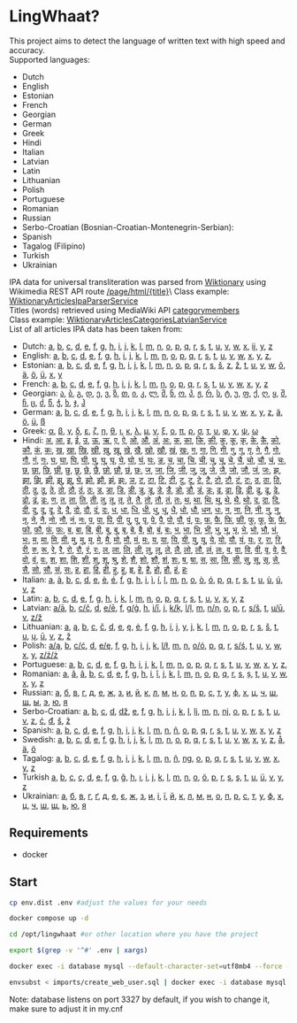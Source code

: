 # LingWhaat?

This project aims to detect the language of written text with high speed and accuracy.\
Supported languages:
* Dutch
* English
* Estonian
* French
* Georgian
* German
* Greek
* Hindi
* Italian
* Latvian
* Latin
* Lithuanian
* Polish
* Portuguese
* Romanian
* Russian
* Serbo-Croatian (Bosnian-Croatian-Montenegrin-Serbian):
* Spanish
* Tagalog (Filipino)
* Turkish
* Ukrainian

IPA data for universal transliteration was parsed from [Wiktionary](https://en.wiktionary.org/wiki/Wiktionary:Main_Page) using Wikimedia REST API route [/page/html/{title}](https://en.wiktionary.org/api/rest_v1/#/Page%20content/get_page_html__title_)\
Class example: [WiktionaryArticlesIpaParserService](src/Service/WiktionaryArticlesIpaParserService.php)\
Titles (words) retrieved using MediaWiki API [categorymembers](https://www.mediawiki.org/wiki/API:Categorymembers)\
Class example: [WiktionaryArticlesCategoriesLatvianService](src/Service/WiktionaryArticlesCategoriesLatvianService.php)\
List of all articles IPA data has been taken from:
* Dutch:
[a](docs/Dutch/en_wiktionary_dutch_a.md),
[b](docs/Dutch/en_wiktionary_dutch_b.md),
[c](docs/Dutch/en_wiktionary_dutch_c.md),
[d](docs/Dutch/en_wiktionary_dutch_d.md),
[e](docs/Dutch/en_wiktionary_dutch_e.md),
[f](docs/Dutch/en_wiktionary_dutch_f.md),
[g](docs/Dutch/en_wiktionary_dutch_g.md),
[h](docs/Dutch/en_wiktionary_dutch_h.md),
[i](docs/Dutch/en_wiktionary_dutch_i.md),
[j](docs/Dutch/en_wiktionary_dutch_j.md),
[k](docs/Dutch/en_wiktionary_dutch_k.md),
[l](docs/Dutch/en_wiktionary_dutch_l.md),
[m](docs/Dutch/en_wiktionary_dutch_m.md),
[n](docs/Dutch/en_wiktionary_dutch_n.md),
[o](docs/Dutch/en_wiktionary_dutch_o.md),
[p](docs/Dutch/en_wiktionary_dutch_p.md),
[q](docs/Dutch/en_wiktionary_dutch_q.md),
[r](docs/Dutch/en_wiktionary_dutch_r.md),
[s](docs/Dutch/en_wiktionary_dutch_s.md),
[t](docs/Dutch/en_wiktionary_dutch_t.md),
[u](docs/Dutch/en_wiktionary_dutch_u.md),
[v](docs/Dutch/en_wiktionary_dutch_v.md),
[w](docs/Dutch/en_wiktionary_dutch_w.md),
[x](docs/Dutch/en_wiktionary_dutch_x.md),
[ij](docs/Dutch/en_wiktionary_dutch_ij.md),
[y](docs/Dutch/en_wiktionary_dutch_y.md),
[z](docs/Dutch/en_wiktionary_dutch_z.md)
* English:
[a](docs/English/en_wiktionary_english_a.md),
[b](docs/English/en_wiktionary_english_b.md),
[c](docs/English/en_wiktionary_english_c.md),
[d](docs/English/en_wiktionary_english_d.md),
[e](docs/English/en_wiktionary_english_e.md),
[f](docs/English/en_wiktionary_english_f.md),
[g](docs/English/en_wiktionary_english_g.md),
[h](docs/English/en_wiktionary_english_h.md),
[i](docs/English/en_wiktionary_english_i.md),
[j](docs/English/en_wiktionary_english_j.md),
[k](docs/English/en_wiktionary_english_k.md),
[l](docs/English/en_wiktionary_english_l.md),
[m](docs/English/en_wiktionary_english_m.md),
[n](docs/English/en_wiktionary_english_n.md),
[o](docs/English/en_wiktionary_english_o.md),
[p](docs/English/en_wiktionary_english_p.md),
[q](docs/English/en_wiktionary_english_q.md),
[r](docs/English/en_wiktionary_english_r.md),
[s](docs/English/en_wiktionary_english_s.md),
[t](docs/English/en_wiktionary_english_t.md),
[u](docs/English/en_wiktionary_english_u.md),
[v](docs/English/en_wiktionary_english_v.md),
[w](docs/English/en_wiktionary_english_w.md),
[x](docs/English/en_wiktionary_english_x.md),
[y](docs/English/en_wiktionary_english_y.md),
[z](docs/English/en_wiktionary_english_z.md),
* Estonian:
[a](docs/Estonian/en_wiktionary_estonian_a.md),
[b](docs/Estonian/en_wiktionary_estonian_b.md),
[c](docs/Estonian/en_wiktionary_estonian_c.md),
[d](docs/Estonian/en_wiktionary_estonian_d.md),
[e](docs/Estonian/en_wiktionary_estonian_e.md),
[f](docs/Estonian/en_wiktionary_estonian_f.md),
[g](docs/Estonian/en_wiktionary_estonian_g.md),
[h](docs/Estonian/en_wiktionary_estonian_h.md),
[i](docs/Estonian/en_wiktionary_estonian_i.md),
[j](docs/Estonian/en_wiktionary_estonian_j.md),
[k](docs/Estonian/en_wiktionary_estonian_k.md),
[l](docs/Estonian/en_wiktionary_estonian_l.md),
[m](docs/Estonian/en_wiktionary_estonian_m.md),
[n](docs/Estonian/en_wiktionary_estonian_n.md),
[o](docs/Estonian/en_wiktionary_estonian_o.md),
[p](docs/Estonian/en_wiktionary_estonian_p.md),
[q](docs/Estonian/en_wiktionary_estonian_q.md),
[r](docs/Estonian/en_wiktionary_estonian_r.md),
[s](docs/Estonian/en_wiktionary_estonian_s.md),
[š](docs/Estonian/en_wiktionary_estonian_š.md),
[z](docs/Estonian/en_wiktionary_estonian_z.md),
[ž](docs/Estonian/en_wiktionary_estonian_ž.md),
[t](docs/Estonian/en_wiktionary_estonian_t.md),
[u](docs/Estonian/en_wiktionary_estonian_u.md),
[v](docs/Estonian/en_wiktionary_estonian_v.md),
[w](docs/Estonian/en_wiktionary_estonian_w.md),
[õ](docs/Estonian/en_wiktionary_estonian_õ.md),
[ä](docs/Estonian/en_wiktionary_estonian_ä.md),
[ö](docs/Estonian/en_wiktionary_estonian_ö.md),
[ü](docs/Estonian/en_wiktionary_estonian_ü.md),
[x](docs/Estonian/en_wiktionary_estonian_x.md),
[y](docs/Estonian/en_wiktionary_estonian_y.md)
* French:
[a](docs/French/en_wiktionary_french_a.md),
[b](docs/French/en_wiktionary_french_b.md),
[c](docs/French/en_wiktionary_french_c.md),
[d](docs/French/en_wiktionary_french_d.md),
[e](docs/French/en_wiktionary_french_e.md),
[f](docs/French/en_wiktionary_french_f.md),
[g](docs/French/en_wiktionary_french_g.md),
[h](docs/French/en_wiktionary_french_h.md),
[i](docs/French/en_wiktionary_french_i.md),
[j](docs/French/en_wiktionary_french_j.md),
[k](docs/French/en_wiktionary_french_k.md),
[l](docs/French/en_wiktionary_french_l.md),
[m](docs/French/en_wiktionary_french_m.md),
[n](docs/French/en_wiktionary_french_n.md),
[o](docs/French/en_wiktionary_french_o.md),
[p](docs/French/en_wiktionary_french_p.md),
[q](docs/French/en_wiktionary_french_q.md),
[r](docs/French/en_wiktionary_french_r.md),
[s](docs/French/en_wiktionary_french_s.md),
[t](docs/French/en_wiktionary_french_t.md),
[u](docs/French/en_wiktionary_french_u.md),
[v](docs/French/en_wiktionary_french_v.md),
[w](docs/French/en_wiktionary_french_w.md),
[x](docs/French/en_wiktionary_french_x.md),
[y](docs/French/en_wiktionary_french_y.md),
[z](docs/French/en_wiktionary_french_z.md)
* Georgian:
[ა](docs/Georgian/en_wiktionary_georgian_ა.md),
[ბ](docs/Georgian/en_wiktionary_georgian_ბ.md),
[გ](docs/Georgian/en_wiktionary_georgian_გ.md),
[დ](docs/Georgian/en_wiktionary_georgian_დ.md),
[ე](docs/Georgian/en_wiktionary_georgian_ე.md),
[ვ](docs/Georgian/en_wiktionary_georgian_ვ.md),
[ზ](docs/Georgian/en_wiktionary_georgian_ზ.md),
[თ](docs/Georgian/en_wiktionary_georgian_თ.md),
[ი](docs/Georgian/en_wiktionary_georgian_ი.md),
[კ](docs/Georgian/en_wiktionary_georgian_კ.md),
[ლ](docs/Georgian/en_wiktionary_georgian_ლ.md),
[მ](docs/Georgian/en_wiktionary_georgian_მ.md),
[ნ](docs/Georgian/en_wiktionary_georgian_ნ.md),
[ო](docs/Georgian/en_wiktionary_georgian_ო.md),
[პ](docs/Georgian/en_wiktionary_georgian_პ.md),
[ჟ](docs/Georgian/en_wiktionary_georgian_ჟ.md),
[რ](docs/Georgian/en_wiktionary_georgian_რ.md),
[ს](docs/Georgian/en_wiktionary_georgian_ს.md),
[ტ](docs/Georgian/en_wiktionary_georgian_ტ.md),
[უ](docs/Georgian/en_wiktionary_georgian_უ.md),
[ფ](docs/Georgian/en_wiktionary_georgian_ფ.md),
[ქ](docs/Georgian/en_wiktionary_georgian_ქ.md),
[ღ](docs/Georgian/en_wiktionary_georgian_ღ.md),
[ყ](docs/Georgian/en_wiktionary_georgian_ყ.md),
[შ](docs/Georgian/en_wiktionary_georgian_შ.md),
[ჩ](docs/Georgian/en_wiktionary_georgian_ჩ.md),
[ც](docs/Georgian/en_wiktionary_georgian_ც.md),
[ძ](docs/Georgian/en_wiktionary_georgian_ძ.md),
[წ](docs/Georgian/en_wiktionary_georgian_წ.md),
[ჭ](docs/Georgian/en_wiktionary_georgian_ჭ.md),
[ხ](docs/Georgian/en_wiktionary_georgian_ხ.md),
[ჯ](docs/Georgian/en_wiktionary_georgian_ჯ.md),
[ჰ](docs/Georgian/en_wiktionary_georgian_ჰ.md)
* German:
[a](docs/German/en_wiktionary_german_a.md),
[b](docs/German/en_wiktionary_german_b.md),
[c](docs/German/en_wiktionary_german_c.md),
[d](docs/German/en_wiktionary_german_d.md),
[e](docs/German/en_wiktionary_german_e.md),
[f](docs/German/en_wiktionary_german_f.md),
[g](docs/German/en_wiktionary_german_g.md),
[h](docs/German/en_wiktionary_german_h.md),
[i](docs/German/en_wiktionary_german_i.md),
[j](docs/German/en_wiktionary_german_j.md),
[k](docs/German/en_wiktionary_german_k.md),
[l](docs/German/en_wiktionary_german_l.md),
[m](docs/German/en_wiktionary_german_m.md),
[n](docs/German/en_wiktionary_german_n.md),
[o](docs/German/en_wiktionary_german_o.md),
[p](docs/German/en_wiktionary_german_p.md),
[q](docs/German/en_wiktionary_german_q.md),
[r](docs/German/en_wiktionary_german_r.md),
[s](docs/German/en_wiktionary_german_s.md),
[t](docs/German/en_wiktionary_german_t.md),
[u](docs/German/en_wiktionary_german_u.md),
[v](docs/German/en_wiktionary_german_v.md),
[w](docs/German/en_wiktionary_german_w.md),
[x](docs/German/en_wiktionary_german_x.md),
[y](docs/German/en_wiktionary_german_y.md),
[z](docs/German/en_wiktionary_german_z.md),
[ä](docs/German/en_wiktionary_german_ä.md),
[ö](docs/German/en_wiktionary_german_ö.md),
[ü](docs/German/en_wiktionary_german_ü.md),
[ß](docs/German/en_wiktionary_german_ß.md)
* Greek:
[α](docs/Greek/en_wiktionary_greek_α.md),
[β](docs/Greek/en_wiktionary_greek_β.md),
[γ](docs/Greek/en_wiktionary_greek_γ.md),
[δ](docs/Greek/en_wiktionary_greek_δ.md),
[ε](docs/Greek/en_wiktionary_greek_ε.md),
[ζ](docs/Greek/en_wiktionary_greek_ζ.md),
[η](docs/Greek/en_wiktionary_greek_η.md),
[θ](docs/Greek/en_wiktionary_greek_θ.md),
[ι](docs/Greek/en_wiktionary_greek_ι.md),
[κ](docs/Greek/en_wiktionary_greek_κ.md),
[λ](docs/Greek/en_wiktionary_greek_λ.md),
[μ](docs/Greek/en_wiktionary_greek_μ.md),
[ν](docs/Greek/en_wiktionary_greek_ν.md),
[ξ](docs/Greek/en_wiktionary_greek_ξ.md),
[ο](docs/Greek/en_wiktionary_greek_ο.md),
[π](docs/Greek/en_wiktionary_greek_π.md),
[ρ](docs/Greek/en_wiktionary_greek_ρ.md),
[σ](docs/Greek/en_wiktionary_greek_σ.md),
[τ](docs/Greek/en_wiktionary_greek_τ.md),
[υ](docs/Greek/en_wiktionary_greek_υ.md),
[φ](docs/Greek/en_wiktionary_greek_φ.md),
[χ](docs/Greek/en_wiktionary_greek_χ.md),
[ψ](docs/Greek/en_wiktionary_greek_ψ.md),
[ω](docs/Greek/en_wiktionary_greek_ω.md)
* Hindi:
[अ](docs/Hindi/en_wiktionary_hindi_अ.md),
[आ](docs/Hindi/en_wiktionary_hindi_आ.md),
[इ](docs/Hindi/en_wiktionary_hindi_इ.md),
[ई](docs/Hindi/en_wiktionary_hindi_ई.md),
[उ](docs/Hindi/en_wiktionary_hindi_उ.md),
[ऊ](docs/Hindi/en_wiktionary_hindi_ऊ.md),
[ऋ](docs/Hindi/en_wiktionary_hindi_ऋ.md),
[ए](docs/Hindi/en_wiktionary_hindi_ए.md),
[ऐ](docs/Hindi/en_wiktionary_hindi_ऐ.md),
[ओ](docs/Hindi/en_wiktionary_hindi_ओ.md),
[औ](docs/Hindi/en_wiktionary_hindi_औ.md),
[अं](docs/Hindi/en_wiktionary_hindi_अं.md),
[अः](docs/Hindi/en_wiktionary_hindi_अः.md),
[क](docs/Hindi/en_wiktionary_hindi_क.md),
[का](docs/Hindi/en_wiktionary_hindi_का.md),
[कि](docs/Hindi/en_wiktionary_hindi_कि.md),
[की](docs/Hindi/en_wiktionary_hindi_की.md),
[कु](docs/Hindi/en_wiktionary_hindi_कु.md),
[कू](docs/Hindi/en_wiktionary_hindi_कू.md),
[कृ](docs/Hindi/en_wiktionary_hindi_कृ.md),
[के](docs/Hindi/en_wiktionary_hindi_के.md),
[कै](docs/Hindi/en_wiktionary_hindi_कै.md),
[को](docs/Hindi/en_wiktionary_hindi_को.md),
[कौ](docs/Hindi/en_wiktionary_hindi_कौ.md),
[कं](docs/Hindi/en_wiktionary_hindi_कं.md),
[कः](docs/Hindi/en_wiktionary_hindi_कः.md),
[ख](docs/Hindi/en_wiktionary_hindi_ख.md),
[खा](docs/Hindi/en_wiktionary_hindi_खा.md),
[खि](docs/Hindi/en_wiktionary_hindi_खि.md),
[खी](docs/Hindi/en_wiktionary_hindi_खी.md),
[खु](docs/Hindi/en_wiktionary_hindi_खु.md),
[खू](docs/Hindi/en_wiktionary_hindi_खू.md),
[खे](docs/Hindi/en_wiktionary_hindi_खे.md),
[खै](docs/Hindi/en_wiktionary_hindi_खै.md),
[खो](docs/Hindi/en_wiktionary_hindi_खो.md),
[खौ](docs/Hindi/en_wiktionary_hindi_खौ.md),
[खं](docs/Hindi/en_wiktionary_hindi_खं.md),
[खः](docs/Hindi/en_wiktionary_hindi_खः.md),
[ग](docs/Hindi/en_wiktionary_hindi_ग.md),
[गा](docs/Hindi/en_wiktionary_hindi_गा.md),
[गि](docs/Hindi/en_wiktionary_hindi_गि.md),
[गी](docs/Hindi/en_wiktionary_hindi_गी.md),
[गु](docs/Hindi/en_wiktionary_hindi_गु.md),
[गू](docs/Hindi/en_wiktionary_hindi_गू.md),
[गृ](docs/Hindi/en_wiktionary_hindi_गृ.md),
[गे](docs/Hindi/en_wiktionary_hindi_गे.md),
[गै](docs/Hindi/en_wiktionary_hindi_गै.md),
[गो](docs/Hindi/en_wiktionary_hindi_गो.md),
[गौ](docs/Hindi/en_wiktionary_hindi_गौ.md),
[गं](docs/Hindi/en_wiktionary_hindi_गं.md),
[गः](docs/Hindi/en_wiktionary_hindi_गः.md),
[घ](docs/Hindi/en_wiktionary_hindi_घ.md),
[घा](docs/Hindi/en_wiktionary_hindi_घा.md),
[घि](docs/Hindi/en_wiktionary_hindi_घि.md),
[घी](docs/Hindi/en_wiktionary_hindi_घी.md),
[घु](docs/Hindi/en_wiktionary_hindi_घु.md),
[घू](docs/Hindi/en_wiktionary_hindi_घू.md),
[घृ](docs/Hindi/en_wiktionary_hindi_घृ.md),
[घे](docs/Hindi/en_wiktionary_hindi_घे.md),
[घो](docs/Hindi/en_wiktionary_hindi_घो.md),
[घं](docs/Hindi/en_wiktionary_hindi_घं.md),
[घः](docs/Hindi/en_wiktionary_hindi_घः.md),
[ङ](docs/Hindi/en_wiktionary_hindi_ङ.md),
[च](docs/Hindi/en_wiktionary_hindi_च.md),
[चा](docs/Hindi/en_wiktionary_hindi_चा.md),
[चि](docs/Hindi/en_wiktionary_hindi_चि.md),
[ची](docs/Hindi/en_wiktionary_hindi_ची.md),
[चु](docs/Hindi/en_wiktionary_hindi_चु.md),
[चू](docs/Hindi/en_wiktionary_hindi_चू.md),
[चे](docs/Hindi/en_wiktionary_hindi_चे.md),
[चै](docs/Hindi/en_wiktionary_hindi_चै.md),
[चो](docs/Hindi/en_wiktionary_hindi_चो.md),
[चौ](docs/Hindi/en_wiktionary_hindi_चौ.md),
[चं](docs/Hindi/en_wiktionary_hindi_चं.md),
[चः](docs/Hindi/en_wiktionary_hindi_चः.md),
[छ](docs/Hindi/en_wiktionary_hindi_छ.md),
[छा](docs/Hindi/en_wiktionary_hindi_छा.md),
[छि](docs/Hindi/en_wiktionary_hindi_छि.md),
[छी](docs/Hindi/en_wiktionary_hindi_छी.md),
[छु](docs/Hindi/en_wiktionary_hindi_छु.md),
[छू](docs/Hindi/en_wiktionary_hindi_छू.md),
[छे](docs/Hindi/en_wiktionary_hindi_छे.md),
[छै](docs/Hindi/en_wiktionary_hindi_छै.md),
[छो](docs/Hindi/en_wiktionary_hindi_छो.md),
[छौ](docs/Hindi/en_wiktionary_hindi_छौ.md),
[छं](docs/Hindi/en_wiktionary_hindi_छं.md),
[छः](docs/Hindi/en_wiktionary_hindi_छः.md),
[ज](docs/Hindi/en_wiktionary_hindi_ज.md),
[जा](docs/Hindi/en_wiktionary_hindi_जा.md),
[जि](docs/Hindi/en_wiktionary_hindi_जि.md),
[जी](docs/Hindi/en_wiktionary_hindi_जी.md),
[जु](docs/Hindi/en_wiktionary_hindi_जु.md),
[जू](docs/Hindi/en_wiktionary_hindi_जू.md),
[जे](docs/Hindi/en_wiktionary_hindi_जे.md),
[जै](docs/Hindi/en_wiktionary_hindi_जै.md),
[जो](docs/Hindi/en_wiktionary_hindi_जो.md),
[जौ](docs/Hindi/en_wiktionary_hindi_जौ.md),
[जं](docs/Hindi/en_wiktionary_hindi_जं.md),
[जः](docs/Hindi/en_wiktionary_hindi_जः.md),
[झ](docs/Hindi/en_wiktionary_hindi_झ.md),
[झा](docs/Hindi/en_wiktionary_hindi_झा.md),
[झि](docs/Hindi/en_wiktionary_hindi_झि.md),
[झी](docs/Hindi/en_wiktionary_hindi_झी.md),
[झु](docs/Hindi/en_wiktionary_hindi_झु.md),
[झू](docs/Hindi/en_wiktionary_hindi_झू.md),
[घे](docs/Hindi/en_wiktionary_hindi_घे.md),
[झो](docs/Hindi/en_wiktionary_hindi_झो.md),
[झौ](docs/Hindi/en_wiktionary_hindi_झौ.md),
[झं](docs/Hindi/en_wiktionary_hindi_झं.md),
[झः](docs/Hindi/en_wiktionary_hindi_झः.md),
[ञ](docs/Hindi/en_wiktionary_hindi_ञ.md),
[ट](docs/Hindi/en_wiktionary_hindi_ट.md),
[टा](docs/Hindi/en_wiktionary_hindi_टा.md),
[टि](docs/Hindi/en_wiktionary_hindi_टि.md),
[टी](docs/Hindi/en_wiktionary_hindi_टी.md),
[टु](docs/Hindi/en_wiktionary_hindi_टु.md),
[टू](docs/Hindi/en_wiktionary_hindi_टू.md),
[टे](docs/Hindi/en_wiktionary_hindi_टे.md),
[टै](docs/Hindi/en_wiktionary_hindi_टै.md),
[टो](docs/Hindi/en_wiktionary_hindi_टो.md),
[टौ](docs/Hindi/en_wiktionary_hindi_टौ.md),
[टं](docs/Hindi/en_wiktionary_hindi_टं.md),
[टः](docs/Hindi/en_wiktionary_hindi_टः.md),
[ठ](docs/Hindi/en_wiktionary_hindi_ठ.md),
[ठा](docs/Hindi/en_wiktionary_hindi_ठा.md),
[ठि](docs/Hindi/en_wiktionary_hindi_ठि.md),
[ठी](docs/Hindi/en_wiktionary_hindi_ठी.md),
[ठु](docs/Hindi/en_wiktionary_hindi_ठु.md),
[ठू](docs/Hindi/en_wiktionary_hindi_ठू.md),
[ठे](docs/Hindi/en_wiktionary_hindi_ठे.md),
[ठो](docs/Hindi/en_wiktionary_hindi_ठो.md),
[ठौ](docs/Hindi/en_wiktionary_hindi_ठौ.md),
[ठं](docs/Hindi/en_wiktionary_hindi_ठं.md),
[ठः](docs/Hindi/en_wiktionary_hindi_ठः.md),
[ड](docs/Hindi/en_wiktionary_hindi_ड.md),
[डा](docs/Hindi/en_wiktionary_hindi_डा.md),
[डि](docs/Hindi/en_wiktionary_hindi_डि.md),
[डी](docs/Hindi/en_wiktionary_hindi_डी.md),
[डु](docs/Hindi/en_wiktionary_hindi_डु.md),
[डू](docs/Hindi/en_wiktionary_hindi_डू.md),
[डे](docs/Hindi/en_wiktionary_hindi_डे.md),
[डै](docs/Hindi/en_wiktionary_hindi_डै.md),
[डो](docs/Hindi/en_wiktionary_hindi_डो.md),
[डौ](docs/Hindi/en_wiktionary_hindi_डौ.md),
[डं](docs/Hindi/en_wiktionary_hindi_डं.md),
[डः](docs/Hindi/en_wiktionary_hindi_डः.md),
[ढ](docs/Hindi/en_wiktionary_hindi_ढ.md),
[ढा](docs/Hindi/en_wiktionary_hindi_ढा.md),
[ढि](docs/Hindi/en_wiktionary_hindi_ढि.md),
[ढी](docs/Hindi/en_wiktionary_hindi_ढी.md),
[ढु](docs/Hindi/en_wiktionary_hindi_ढु.md),
[ढू](docs/Hindi/en_wiktionary_hindi_ढू.md),
[ढे](docs/Hindi/en_wiktionary_hindi_ढे.md),
[ढो](docs/Hindi/en_wiktionary_hindi_ढो.md),
[ढं](docs/Hindi/en_wiktionary_hindi_ढं.md),
[ढः](docs/Hindi/en_wiktionary_hindi_ढः.md),
[ण](docs/Hindi/en_wiktionary_hindi_ण.md),
[त](docs/Hindi/en_wiktionary_hindi_त.md),
[ता](docs/Hindi/en_wiktionary_hindi_ता.md),
[ति](docs/Hindi/en_wiktionary_hindi_ति.md),
[ती](docs/Hindi/en_wiktionary_hindi_ती.md),
[तु](docs/Hindi/en_wiktionary_hindi_तु.md),
[तू](docs/Hindi/en_wiktionary_hindi_तू.md),
[तृ](docs/Hindi/en_wiktionary_hindi_तृ.md),
[ते](docs/Hindi/en_wiktionary_hindi_ते.md),
[तै](docs/Hindi/en_wiktionary_hindi_तै.md),
[तो](docs/Hindi/en_wiktionary_hindi_तो.md),
[तौ](docs/Hindi/en_wiktionary_hindi_तौ.md),
[तं](docs/Hindi/en_wiktionary_hindi_तं.md),
[तः](docs/Hindi/en_wiktionary_hindi_तः.md),
[थ](docs/Hindi/en_wiktionary_hindi_थ.md),
[था](docs/Hindi/en_wiktionary_hindi_था.md),
[थि](docs/Hindi/en_wiktionary_hindi_थि.md),
[थू](docs/Hindi/en_wiktionary_hindi_थू.md),
[थे](docs/Hindi/en_wiktionary_hindi_थे.md),
[थै](docs/Hindi/en_wiktionary_hindi_थै.md),
[थो](docs/Hindi/en_wiktionary_hindi_थो.md),
[द](docs/Hindi/en_wiktionary_hindi_द.md),
[दा](docs/Hindi/en_wiktionary_hindi_दा.md),
[दि](docs/Hindi/en_wiktionary_hindi_दि.md),
[दी](docs/Hindi/en_wiktionary_hindi_दी.md),
[दु](docs/Hindi/en_wiktionary_hindi_दु.md),
[दू](docs/Hindi/en_wiktionary_hindi_दू.md),
[दृ](docs/Hindi/en_wiktionary_hindi_दृ.md),
[दे](docs/Hindi/en_wiktionary_hindi_दे.md),
[दै](docs/Hindi/en_wiktionary_hindi_दै.md),
[दो](docs/Hindi/en_wiktionary_hindi_दो.md),
[दौ](docs/Hindi/en_wiktionary_hindi_दौ.md),
[दं](docs/Hindi/en_wiktionary_hindi_दं.md),
[दः](docs/Hindi/en_wiktionary_hindi_दः.md),
[ध](docs/Hindi/en_wiktionary_hindi_ध.md),
[धा](docs/Hindi/en_wiktionary_hindi_धा.md),
[धि](docs/Hindi/en_wiktionary_hindi_धि.md),
[धी](docs/Hindi/en_wiktionary_hindi_धी.md),
[धु](docs/Hindi/en_wiktionary_hindi_धु.md),
[धू](docs/Hindi/en_wiktionary_hindi_धू.md),
[धै](docs/Hindi/en_wiktionary_hindi_धै.md),
[धो](docs/Hindi/en_wiktionary_hindi_धो.md),
[धौ](docs/Hindi/en_wiktionary_hindi_धौ.md),
[धन](docs/Hindi/en_wiktionary_hindi_धन.md),
[धः](docs/Hindi/en_wiktionary_hindi_धः.md),
[न](docs/Hindi/en_wiktionary_hindi_न.md),
[ना](docs/Hindi/en_wiktionary_hindi_ना.md),
[नि](docs/Hindi/en_wiktionary_hindi_नि.md),
[नी](docs/Hindi/en_wiktionary_hindi_नी.md),
[नु](docs/Hindi/en_wiktionary_hindi_नु.md),
[नू](docs/Hindi/en_wiktionary_hindi_नू.md),
[नृ](docs/Hindi/en_wiktionary_hindi_नृ.md),
[ने](docs/Hindi/en_wiktionary_hindi_ने.md),
[नै](docs/Hindi/en_wiktionary_hindi_नै.md),
[नो](docs/Hindi/en_wiktionary_hindi_नो.md),
[नौ](docs/Hindi/en_wiktionary_hindi_नौ.md),
[नं](docs/Hindi/en_wiktionary_hindi_नं.md),
[नः](docs/Hindi/en_wiktionary_hindi_नः.md),
[प](docs/Hindi/en_wiktionary_hindi_प.md),
[पा](docs/Hindi/en_wiktionary_hindi_पा.md),
[पि](docs/Hindi/en_wiktionary_hindi_पि.md),
[पी](docs/Hindi/en_wiktionary_hindi_पी.md),
[पु](docs/Hindi/en_wiktionary_hindi_पु.md),
[पू](docs/Hindi/en_wiktionary_hindi_पू.md),
[पृ](docs/Hindi/en_wiktionary_hindi_पृ.md),
[पे](docs/Hindi/en_wiktionary_hindi_पे.md),
[पै](docs/Hindi/en_wiktionary_hindi_पै.md),
[पो](docs/Hindi/en_wiktionary_hindi_पो.md),
[पौ](docs/Hindi/en_wiktionary_hindi_पौ.md),
[पं](docs/Hindi/en_wiktionary_hindi_पं.md),
[पः](docs/Hindi/en_wiktionary_hindi_पः.md),
[फ](docs/Hindi/en_wiktionary_hindi_फ.md),
[फै](docs/Hindi/en_wiktionary_hindi_फै.md),
[फि](docs/Hindi/en_wiktionary_hindi_फि.md),
[फी](docs/Hindi/en_wiktionary_hindi_फी.md),
[फु](docs/Hindi/en_wiktionary_hindi_फु.md),
[फू](docs/Hindi/en_wiktionary_hindi_फू.md),
[फे](docs/Hindi/en_wiktionary_hindi_फे.md),
[फै](docs/Hindi/en_wiktionary_hindi_फै.md),
[फो](docs/Hindi/en_wiktionary_hindi_फो.md),
[फौ](docs/Hindi/en_wiktionary_hindi_फौ.md),
[फं](docs/Hindi/en_wiktionary_hindi_फं.md),
[फः](docs/Hindi/en_wiktionary_hindi_फः.md),
[ब](docs/Hindi/en_wiktionary_hindi_ब.md),
[बा](docs/Hindi/en_wiktionary_hindi_बा.md),
[बि](docs/Hindi/en_wiktionary_hindi_बि.md),
[बी](docs/Hindi/en_wiktionary_hindi_बी.md),
[बु](docs/Hindi/en_wiktionary_hindi_बु.md),
[बू](docs/Hindi/en_wiktionary_hindi_बू.md),
[बृ](docs/Hindi/en_wiktionary_hindi_बृ.md),
[बे](docs/Hindi/en_wiktionary_hindi_बे.md),
[बै](docs/Hindi/en_wiktionary_hindi_बै.md),
[बो](docs/Hindi/en_wiktionary_hindi_बो.md),
[बं](docs/Hindi/en_wiktionary_hindi_बं.md),
[बः](docs/Hindi/en_wiktionary_hindi_बः.md),
[भ](docs/Hindi/en_wiktionary_hindi_भ.md),
[भा](docs/Hindi/en_wiktionary_hindi_भा.md),
[भि](docs/Hindi/en_wiktionary_hindi_भि.md),
[भी](docs/Hindi/en_wiktionary_hindi_भी.md),
[भु](docs/Hindi/en_wiktionary_hindi_भु.md),
[भू](docs/Hindi/en_wiktionary_hindi_भू.md),
[भृ](docs/Hindi/en_wiktionary_hindi_भृ.md),
[भे](docs/Hindi/en_wiktionary_hindi_भे.md),
[भो](docs/Hindi/en_wiktionary_hindi_भो.md),
[भौ](docs/Hindi/en_wiktionary_hindi_भौ.md),
[भं](docs/Hindi/en_wiktionary_hindi_भं.md),
[भः](docs/Hindi/en_wiktionary_hindi_भः.md),
[म](docs/Hindi/en_wiktionary_hindi_म.md),
[मा](docs/Hindi/en_wiktionary_hindi_मा.md),
[मि](docs/Hindi/en_wiktionary_hindi_मि.md),
[मी](docs/Hindi/en_wiktionary_hindi_मी.md),
[मु](docs/Hindi/en_wiktionary_hindi_मु.md),
[मू](docs/Hindi/en_wiktionary_hindi_मू.md),
[मृ](docs/Hindi/en_wiktionary_hindi_मृ.md),
[मे](docs/Hindi/en_wiktionary_hindi_मे.md),
[मै](docs/Hindi/en_wiktionary_hindi_मै.md),
[मो](docs/Hindi/en_wiktionary_hindi_मो.md),
[मौ](docs/Hindi/en_wiktionary_hindi_मौ.md),
[मं](docs/Hindi/en_wiktionary_hindi_मं.md),
[मः](docs/Hindi/en_wiktionary_hindi_मः.md),
[य](docs/Hindi/en_wiktionary_hindi_य.md),
[या](docs/Hindi/en_wiktionary_hindi_या.md),
[यि](docs/Hindi/en_wiktionary_hindi_यि.md),
[यी](docs/Hindi/en_wiktionary_hindi_यी.md),
[यु](docs/Hindi/en_wiktionary_hindi_यु.md),
[यू](docs/Hindi/en_wiktionary_hindi_यू.md),
[ये](docs/Hindi/en_wiktionary_hindi_ये.md),
[यो](docs/Hindi/en_wiktionary_hindi_यो.md),
[यौ](docs/Hindi/en_wiktionary_hindi_यौ.md),
[यं](docs/Hindi/en_wiktionary_hindi_यं.md),
[यः](docs/Hindi/en_wiktionary_hindi_यः.md),
[र](docs/Hindi/en_wiktionary_hindi_र.md),
[रा](docs/Hindi/en_wiktionary_hindi_रा.md),
[रि](docs/Hindi/en_wiktionary_hindi_रि.md),
[री](docs/Hindi/en_wiktionary_hindi_री.md),
[रु](docs/Hindi/en_wiktionary_hindi_रु.md),
[रू](docs/Hindi/en_wiktionary_hindi_रू.md),
[रे](docs/Hindi/en_wiktionary_hindi_रे.md),
[रै](docs/Hindi/en_wiktionary_hindi_रै.md),
[रो](docs/Hindi/en_wiktionary_hindi_रो.md),
[रौ](docs/Hindi/en_wiktionary_hindi_रौ.md),
[रं](docs/Hindi/en_wiktionary_hindi_रं.md),
[रः](docs/Hindi/en_wiktionary_hindi_रः.md),
[ल](docs/Hindi/en_wiktionary_hindi_ल.md),
[ला](docs/Hindi/en_wiktionary_hindi_ला.md),
[लि](docs/Hindi/en_wiktionary_hindi_लि.md),
[ली](docs/Hindi/en_wiktionary_hindi_ली.md),
[लु](docs/Hindi/en_wiktionary_hindi_लु.md),
[लू](docs/Hindi/en_wiktionary_hindi_लू.md),
[ले](docs/Hindi/en_wiktionary_hindi_ले.md),
[लै](docs/Hindi/en_wiktionary_hindi_लै.md),
[लो](docs/Hindi/en_wiktionary_hindi_लो.md),
[लौ](docs/Hindi/en_wiktionary_hindi_लौ.md),
[लं](docs/Hindi/en_wiktionary_hindi_लं.md),
[लः](docs/Hindi/en_wiktionary_hindi_लः.md),
[व](docs/Hindi/en_wiktionary_hindi_व.md),
[वा](docs/Hindi/en_wiktionary_hindi_वा.md),
[वि](docs/Hindi/en_wiktionary_hindi_वि.md),
[वी](docs/Hindi/en_wiktionary_hindi_वी.md),
[वृ](docs/Hindi/en_wiktionary_hindi_वृ.md),
[वे](docs/Hindi/en_wiktionary_hindi_वे.md),
[वै](docs/Hindi/en_wiktionary_hindi_वै.md),
[वो](docs/Hindi/en_wiktionary_hindi_वो.md),
[वं](docs/Hindi/en_wiktionary_hindi_वं.md),
[वः](docs/Hindi/en_wiktionary_hindi_वः.md),
[श](docs/Hindi/en_wiktionary_hindi_श.md),
[शा](docs/Hindi/en_wiktionary_hindi_शा.md),
[शि](docs/Hindi/en_wiktionary_hindi_शि.md),
[शी](docs/Hindi/en_wiktionary_hindi_शी.md),
[शु](docs/Hindi/en_wiktionary_hindi_शु.md),
[शू](docs/Hindi/en_wiktionary_hindi_शू.md),
[श्रु](docs/Hindi/en_wiktionary_hindi_श्रु.md),
[शे](docs/Hindi/en_wiktionary_hindi_शे.md),
[शै](docs/Hindi/en_wiktionary_hindi_शै.md),
[शो](docs/Hindi/en_wiktionary_hindi_शो.md),
[शौ](docs/Hindi/en_wiktionary_hindi_शौ.md),
[शं](docs/Hindi/en_wiktionary_hindi_शं.md),
[शः](docs/Hindi/en_wiktionary_hindi_शः.md),
[ष](docs/Hindi/en_wiktionary_hindi_ष.md),
[षा](docs/Hindi/en_wiktionary_hindi_षा.md),
[स](docs/Hindi/en_wiktionary_hindi_स.md),
[सा](docs/Hindi/en_wiktionary_hindi_सा.md),
[सि](docs/Hindi/en_wiktionary_hindi_सि.md),
[सी](docs/Hindi/en_wiktionary_hindi_सी.md),
[सु](docs/Hindi/en_wiktionary_hindi_सु.md),
[सू](docs/Hindi/en_wiktionary_hindi_सू.md),
[सृ](docs/Hindi/en_wiktionary_hindi_सृ.md),
[से](docs/Hindi/en_wiktionary_hindi_से.md),
[सै](docs/Hindi/en_wiktionary_hindi_सै.md),
[सो](docs/Hindi/en_wiktionary_hindi_सो.md),
[सौ](docs/Hindi/en_wiktionary_hindi_सौ.md),
[सं](docs/Hindi/en_wiktionary_hindi_सं.md),
[सः](docs/Hindi/en_wiktionary_hindi_सः.md),
[ह](docs/Hindi/en_wiktionary_hindi_ह.md),
[हा](docs/Hindi/en_wiktionary_hindi_हा.md),
[हि](docs/Hindi/en_wiktionary_hindi_हि.md),
[ही](docs/Hindi/en_wiktionary_hindi_ही.md),
[हु](docs/Hindi/en_wiktionary_hindi_हु.md),
[हू](docs/Hindi/en_wiktionary_hindi_हू.md),
[हृ](docs/Hindi/en_wiktionary_hindi_हृ.md),
[हे](docs/Hindi/en_wiktionary_hindi_हे.md),
[है](docs/Hindi/en_wiktionary_hindi_है.md),
[हो](docs/Hindi/en_wiktionary_hindi_हो.md),
[हौ](docs/Hindi/en_wiktionary_hindi_हौ.md),
[हं](docs/Hindi/en_wiktionary_hindi_हं.md),
[हः](docs/Hindi/en_wiktionary_hindi_हः.md)
* Italian:
[a](docs/Italian/en_wiktionary_italian_a.md),
[à](docs/Italian/en_wiktionary_italian_à.md),
[b](docs/Italian/en_wiktionary_italian_b.md),
[c](docs/Italian/en_wiktionary_italian_c.md),
[d](docs/Italian/en_wiktionary_italian_d.md),
[e](docs/Italian/en_wiktionary_italian_e.md),
[è](docs/Italian/en_wiktionary_italian_è.md),
[é](docs/Italian/en_wiktionary_italian_é.md),
[f](docs/Italian/en_wiktionary_italian_f.md),
[g](docs/Italian/en_wiktionary_italian_g.md),
[h](docs/Italian/en_wiktionary_italian_h.md),
[i](docs/Italian/en_wiktionary_italian_i.md),
[ì](docs/Italian/en_wiktionary_italian_ì.md),
[í](docs/Italian/en_wiktionary_italian_í.md),
[l](docs/Italian/en_wiktionary_italian_l.md),
[m](docs/Italian/en_wiktionary_italian_m.md),
[n](docs/Italian/en_wiktionary_italian_n.md),
[o](docs/Italian/en_wiktionary_italian_o.md),
[ò](docs/Italian/en_wiktionary_italian_ò.md),
[ó](docs/Italian/en_wiktionary_italian_ó.md),
[p](docs/Italian/en_wiktionary_italian_p.md),
[q](docs/Italian/en_wiktionary_italian_q.md),
[r](docs/Italian/en_wiktionary_italian_r.md),
[s](docs/Italian/en_wiktionary_italian_s.md),
[t](docs/Italian/en_wiktionary_italian_t.md),
[u](docs/Italian/en_wiktionary_italian_u.md),
[ù](docs/Italian/en_wiktionary_italian_ù.md),
[ú](docs/Italian/en_wiktionary_italian_ú.md),
[v](docs/Italian/en_wiktionary_italian_v.md),
[z](docs/Italian/en_wiktionary_italian_z.md)
* Latin:
[a](docs/Latin/en_wiktionary_latin_a.md),
[b](docs/Latin/en_wiktionary_latin_b.md),
[c](docs/Latin/en_wiktionary_latin_c.md),
[d](docs/Latin/en_wiktionary_latin_d.md),
[e](docs/Latin/en_wiktionary_latin_e.md),
[f](docs/Latin/en_wiktionary_latin_f.md),
[g](docs/Latin/en_wiktionary_latin_g.md),
[h](docs/Latin/en_wiktionary_latin_h.md),
[i](docs/Latin/en_wiktionary_latin_i.md),
[k](docs/Latin/en_wiktionary_latin_k.md),
[l](docs/Latin/en_wiktionary_latin_l.md),
[m](docs/Latin/en_wiktionary_latin_m.md),
[n](docs/Latin/en_wiktionary_latin_n.md),
[o](docs/Latin/en_wiktionary_latin_o.md),
[p](docs/Latin/en_wiktionary_latin_p.md),
[q](docs/Latin/en_wiktionary_latin_q.md),
[r](docs/Latin/en_wiktionary_latin_r.md),
[s](docs/Latin/en_wiktionary_latin_s.md),
[t](docs/Latin/en_wiktionary_latin_t.md),
[u](docs/Latin/en_wiktionary_latin_u.md),
[v](docs/Latin/en_wiktionary_latin_v.md),
[x](docs/Latin/en_wiktionary_latin_x.md),
[y](docs/Latin/en_wiktionary_latin_y.md),
[z](docs/Latin/en_wiktionary_latin_z.md)
* Latvian:
[а/ā](docs/Latvian/en_wiktionary_latvian_a.md),
[b](docs/Latvian/en_wiktionary_latvian_b.md),
[c/č](docs/Latvian/en_wiktionary_latvian_c.md),
[d](docs/Latvian/en_wiktionary_latvian_d.md),
[e/ē](docs/Latvian/en_wiktionary_latvian_e.md),
[f](docs/Latvian/en_wiktionary_latvian_f.md),
[g/ģ](docs/Latvian/en_wiktionary_latvian_g.md),
[h](docs/Latvian/en_wiktionary_latvian_h.md),
[i/ī](docs/Latvian/en_wiktionary_latvian_i.md),
[j](docs/Latvian/en_wiktionary_latvian_j.md),
[k/ķ](docs/Latvian/en_wiktionary_latvian_k.md),
[l/ļ](docs/Latvian/en_wiktionary_latvian_l.md),
[m](docs/Latvian/en_wiktionary_latvian_m.md),
[n/ņ](docs/Latvian/en_wiktionary_latvian_n.md),
[o](docs/Latvian/en_wiktionary_latvian_o.md),
[p](docs/Latvian/en_wiktionary_latvian_p.md),
[r](docs/Latvian/en_wiktionary_latvian_r.md),
[s/š](docs/Latvian/en_wiktionary_latvian_s.md),
[t](docs/Latvian/en_wiktionary_latvian_t.md),
[u/ū](docs/Latvian/en_wiktionary_latvian_u.md),
[v](docs/Latvian/en_wiktionary_latvian_v.md),
[z/ž](docs/Latvian/en_wiktionary_latvian_z.md)
* Lithuanian:
[a](docs/Lithuanian/en_wiktionary_lithuanian_a.md),
[ą](docs/Lithuanian/en_wiktionary_lithuanian_ą.md),
[b](docs/Lithuanian/en_wiktionary_lithuanian_b.md),
[c](docs/Lithuanian/en_wiktionary_lithuanian_c.md),
[č](docs/Lithuanian/en_wiktionary_lithuanian_č.md),
[d](docs/Lithuanian/en_wiktionary_lithuanian_d.md),
[e](docs/Lithuanian/en_wiktionary_lithuanian_e.md),
[ę](docs/Lithuanian/en_wiktionary_lithuanian_ę.md),
[ė](docs/Lithuanian/en_wiktionary_lithuanian_ė.md),
[f](docs/Lithuanian/en_wiktionary_lithuanian_f.md),
[g](docs/Lithuanian/en_wiktionary_lithuanian_g.md),
[h](docs/Lithuanian/en_wiktionary_lithuanian_h.md),
[i](docs/Lithuanian/en_wiktionary_lithuanian_i.md),
[į](docs/Lithuanian/en_wiktionary_lithuanian_į.md),
[y](docs/Lithuanian/en_wiktionary_lithuanian_y.md),
[j](docs/Lithuanian/en_wiktionary_lithuanian_j.md),
[k](docs/Lithuanian/en_wiktionary_lithuanian_k.md),
[l](docs/Lithuanian/en_wiktionary_lithuanian_l.md),
[m](docs/Lithuanian/en_wiktionary_lithuanian_m.md),
[n](docs/Lithuanian/en_wiktionary_lithuanian_n.md),
[o](docs/Lithuanian/en_wiktionary_lithuanian_o.md),
[p](docs/Lithuanian/en_wiktionary_lithuanian_p.md),
[r](docs/Lithuanian/en_wiktionary_lithuanian_r.md),
[s](docs/Lithuanian/en_wiktionary_lithuanian_s.md),
[š](docs/Lithuanian/en_wiktionary_lithuanian_š.md),
[t](docs/Lithuanian/en_wiktionary_lithuanian_t.md),
[u](docs/Lithuanian/en_wiktionary_lithuanian_u.md),
[ų](docs/Lithuanian/en_wiktionary_lithuanian_ų.md),
[ū](docs/Lithuanian/en_wiktionary_lithuanian_ū.md),
[v](docs/Lithuanian/en_wiktionary_lithuanian_v.md),
[z](docs/Lithuanian/en_wiktionary_lithuanian_z.md),
[ž](docs/Lithuanian/en_wiktionary_lithuanian_ž.md)
* Polish:
[а/ą](docs/Polish/en_wiktionary_polish_a.md),
[b](docs/Polish/en_wiktionary_polish_b.md),
[c/ć](docs/Polish/en_wiktionary_polish_c.md),
[d](docs/Polish/en_wiktionary_polish_d.md),
[e/ę](docs/Polish/en_wiktionary_polish_e.md),
[f](docs/Polish/en_wiktionary_polish_f.md),
[g](docs/Polish/en_wiktionary_polish_g.md),
[h](docs/Polish/en_wiktionary_polish_h.md),
[i](docs/Polish/en_wiktionary_polish_i.md),
[j](docs/Polish/en_wiktionary_polish_j.md),
[k](docs/Polish/en_wiktionary_polish_k.md),
[l/ł](docs/Polish/en_wiktionary_polish_l.md),
[m](docs/Polish/en_wiktionary_polish_m.md),
[n](docs/Polish/en_wiktionary_polish_n.md),
[o/ó](docs/Polish/en_wiktionary_polish_o.md),
[p](docs/Polish/en_wiktionary_polish_p.md),
[q](docs/Polish/en_wiktionary_polish_q.md),
[r](docs/Polish/en_wiktionary_polish_r.md),
[s/ś](docs/Polish/en_wiktionary_polish_s.md),
[t](docs/Polish/en_wiktionary_polish_t.md),
[u](docs/Polish/en_wiktionary_polish_u.md),
[v](docs/Polish/en_wiktionary_polish_v.md),
[w](docs/Polish/en_wiktionary_polish_w.md),
[x](docs/Polish/en_wiktionary_polish_x.md),
[y](docs/Polish/en_wiktionary_polish_y.md),
[z/ź/ż](docs/Polish/en_wiktionary_polish_z.md)
* Portuguese:
[а](docs/Portuguese/en_wiktionary_portuguese_a.md),
[b](docs/Portuguese/en_wiktionary_portuguese_b.md),
[c](docs/Portuguese/en_wiktionary_portuguese_c.md),
[d](docs/Portuguese/en_wiktionary_portuguese_d.md),
[e](docs/Portuguese/en_wiktionary_portuguese_e.md),
[f](docs/Portuguese/en_wiktionary_portuguese_f.md),
[g](docs/Portuguese/en_wiktionary_portuguese_g.md),
[h](docs/Portuguese/en_wiktionary_portuguese_h.md),
[i](docs/Portuguese/en_wiktionary_portuguese_i.md),
[j](docs/Portuguese/en_wiktionary_portuguese_j.md),
[k](docs/Portuguese/en_wiktionary_portuguese_k.md),
[l](docs/Portuguese/en_wiktionary_portuguese_l.md),
[m](docs/Portuguese/en_wiktionary_portuguese_m.md),
[n](docs/Portuguese/en_wiktionary_portuguese_n.md),
[o](docs/Portuguese/en_wiktionary_portuguese_o.md),
[p](docs/Portuguese/en_wiktionary_portuguese_p.md),
[q](docs/Portuguese/en_wiktionary_portuguese_q.md),
[r](docs/Portuguese/en_wiktionary_portuguese_r.md),
[s](docs/Portuguese/en_wiktionary_portuguese_s.md),
[t](docs/Portuguese/en_wiktionary_portuguese_t.md),
[u](docs/Portuguese/en_wiktionary_portuguese_u.md),
[v](docs/Portuguese/en_wiktionary_portuguese_v.md),
[w](docs/Portuguese/en_wiktionary_portuguese_w.md),
[x](docs/Portuguese/en_wiktionary_portuguese_x.md),
[y](docs/Portuguese/en_wiktionary_portuguese_y.md),
[z](docs/Portuguese/en_wiktionary_portuguese_z.md),
* Romanian:
[a](docs/Romanian/en_wiktionary_romanian_a.md),
[ă](docs/Romanian/en_wiktionary_romanian_ă.md),
[â](docs/Romanian/en_wiktionary_romanian_â.md),
[b](docs/Romanian/en_wiktionary_romanian_b.md),
[c](docs/Romanian/en_wiktionary_romanian_c.md),
[d](docs/Romanian/en_wiktionary_romanian_d.md),
[e](docs/Romanian/en_wiktionary_romanian_e.md),
[f](docs/Romanian/en_wiktionary_romanian_f.md),
[g](docs/Romanian/en_wiktionary_romanian_g.md),
[h](docs/Romanian/en_wiktionary_romanian_h.md),
[i](docs/Romanian/en_wiktionary_romanian_i.md),
[î](docs/Romanian/en_wiktionary_romanian_î.md),
[j](docs/Romanian/en_wiktionary_romanian_j.md),
[k](docs/Romanian/en_wiktionary_romanian_k.md),
[l](docs/Romanian/en_wiktionary_romanian_l.md),
[m](docs/Romanian/en_wiktionary_romanian_m.md),
[n](docs/Romanian/en_wiktionary_romanian_n.md),
[o](docs/Romanian/en_wiktionary_romanian_o.md),
[p](docs/Romanian/en_wiktionary_romanian_p.md),
[q](docs/Romanian/en_wiktionary_romanian_q.md),
[r](docs/Romanian/en_wiktionary_romanian_r.md),
[s](docs/Romanian/en_wiktionary_romanian_s.md),
[ș](docs/Romanian/en_wiktionary_romanian_ș.md),
[t](docs/Romanian/en_wiktionary_romanian_t.md),
[u](docs/Romanian/en_wiktionary_romanian_u.md),
[v](docs/Romanian/en_wiktionary_romanian_v.md),
[w](docs/Romanian/en_wiktionary_romanian_w.md),
[x](docs/Romanian/en_wiktionary_romanian_x.md),
[y](docs/Romanian/en_wiktionary_romanian_y.md),
[z](docs/Romanian/en_wiktionary_romanian_z.md)
* Russian:
[а](docs/Russian/en_wiktionary_russian_а.md), 
[б](docs/Russian/en_wiktionary_russian_б.md),
[в](docs/Russian/en_wiktionary_russian_в.md),
[г](docs/Russian/en_wiktionary_russian_г.md),
[д](docs/Russian/en_wiktionary_russian_д.md),
[е](docs/Russian/en_wiktionary_russian_е.md),
[ж](docs/Russian/en_wiktionary_russian_ж.md),
[з](docs/Russian/en_wiktionary_russian_з.md),
[и](docs/Russian/en_wiktionary_russian_и.md),
[й](docs/Russian/en_wiktionary_russian_й.md),
[к](docs/Russian/en_wiktionary_russian_к.md),
[л](docs/Russian/en_wiktionary_russian_л.md),
[м](docs/Russian/en_wiktionary_russian_м.md),
[н](docs/Russian/en_wiktionary_russian_н.md),
[о](docs/Russian/en_wiktionary_russian_о.md),
[п](docs/Russian/en_wiktionary_russian_п.md),
[р](docs/Russian/en_wiktionary_russian_р.md),
[с](docs/Russian/en_wiktionary_russian_с.md),
[т](docs/Russian/en_wiktionary_russian_т.md),
[у](docs/Russian/en_wiktionary_russian_у.md),
[ф](docs/Russian/en_wiktionary_russian_ф.md),
[х](docs/Russian/en_wiktionary_russian_х.md),
[ц](docs/Russian/en_wiktionary_russian_ц.md),
[ч](docs/Russian/en_wiktionary_russian_ч.md),
[ш](docs/Russian/en_wiktionary_russian_ш.md),
[щ](docs/Russian/en_wiktionary_russian_щ.md),
[ы](docs/Russian/en_wiktionary_russian_ы.md),
[э](docs/Russian/en_wiktionary_russian_э.md),
[ю](docs/Russian/en_wiktionary_russian_ю.md),
[я](docs/Russian/en_wiktionary_russian_я.md)
* Serbo-Croatian:
[а](docs/SerboCroatian/en_wiktionary_serbocroatian_a.md),
[b](docs/SerboCroatian/en_wiktionary_serbocroatian_b.md),
[c](docs/SerboCroatian/en_wiktionary_serbocroatian_c.md),
[d](docs/SerboCroatian/en_wiktionary_serbocroatian_d.md),
[dž](docs/SerboCroatian/en_wiktionary_serbocroatian_dž.md),
[e](docs/SerboCroatian/en_wiktionary_serbocroatian_e.md),
[f](docs/SerboCroatian/en_wiktionary_serbocroatian_f.md),
[g](docs/SerboCroatian/en_wiktionary_serbocroatian_g.md),
[h](docs/SerboCroatian/en_wiktionary_serbocroatian_h.md),
[i](docs/SerboCroatian/en_wiktionary_serbocroatian_i.md),
[j](docs/SerboCroatian/en_wiktionary_serbocroatian_j.md),
[k](docs/SerboCroatian/en_wiktionary_serbocroatian_k.md),
[l](docs/SerboCroatian/en_wiktionary_serbocroatian_l.md),
[lj](docs/SerboCroatian/en_wiktionary_serbocroatian_lj.md),
[m](docs/SerboCroatian/en_wiktionary_serbocroatian_m.md),
[n](docs/SerboCroatian/en_wiktionary_serbocroatian_n.md),
[nj](docs/SerboCroatian/en_wiktionary_serbocroatian_nj.md),
[o](docs/SerboCroatian/en_wiktionary_serbocroatian_o.md),
[p](docs/SerboCroatian/en_wiktionary_serbocroatian_p.md),
[r](docs/SerboCroatian/en_wiktionary_serbocroatian_r.md),
[s](docs/SerboCroatian/en_wiktionary_serbocroatian_s.md),
[t](docs/SerboCroatian/en_wiktionary_serbocroatian_t.md),
[u](docs/SerboCroatian/en_wiktionary_serbocroatian_u.md),
[v](docs/SerboCroatian/en_wiktionary_serbocroatian_v.md),
[z](docs/SerboCroatian/en_wiktionary_serbocroatian_z.md),
[ć](docs/SerboCroatian/en_wiktionary_serbocroatian_ć.md),
[đ](docs/SerboCroatian/en_wiktionary_serbocroatian_đ.md),
[š](docs/SerboCroatian/en_wiktionary_serbocroatian_š.md),
[ž](docs/SerboCroatian/en_wiktionary_serbocroatian_ž.md)
* Spanish:
[a](docs/Spanish/en_wiktionary_spanish_a.md),
[b](docs/Spanish/en_wiktionary_spanish_b.md),
[c](docs/Spanish/en_wiktionary_spanish_c.md),
[d](docs/Spanish/en_wiktionary_spanish_d.md),
[e](docs/Spanish/en_wiktionary_spanish_e.md),
[f](docs/Spanish/en_wiktionary_spanish_f.md),
[g](docs/Spanish/en_wiktionary_spanish_g.md),
[h](docs/Spanish/en_wiktionary_spanish_h.md),
[i](docs/Spanish/en_wiktionary_spanish_i.md),
[j](docs/Spanish/en_wiktionary_spanish_j.md),
[k](docs/Spanish/en_wiktionary_spanish_k.md),
[l](docs/Spanish/en_wiktionary_spanish_l.md),
[m](docs/Spanish/en_wiktionary_spanish_m.md),
[n](docs/Spanish/en_wiktionary_spanish_n.md),
[ñ](docs/Spanish/en_wiktionary_spanish_ñ.md),
[o](docs/Spanish/en_wiktionary_spanish_o.md),
[p](docs/Spanish/en_wiktionary_spanish_p.md),
[q](docs/Spanish/en_wiktionary_spanish_q.md),
[r](docs/Spanish/en_wiktionary_spanish_r.md),
[s](docs/Spanish/en_wiktionary_spanish_s.md),
[t](docs/Spanish/en_wiktionary_spanish_t.md),
[u](docs/Spanish/en_wiktionary_spanish_u.md),
[v](docs/Spanish/en_wiktionary_spanish_v.md),
[w](docs/Spanish/en_wiktionary_spanish_w.md),
[x](docs/Spanish/en_wiktionary_spanish_x.md),
[y](docs/Spanish/en_wiktionary_spanish_y.md),
[z](docs/Spanish/en_wiktionary_spanish_z.md)
* Swedish:
[a](docs/Swedish/en_wiktionary_swedish_a.md),
[b](docs/Swedish/en_wiktionary_swedish_b.md),
[c](docs/Swedish/en_wiktionary_swedish_c.md),
[d](docs/Swedish/en_wiktionary_swedish_d.md),
[e](docs/Swedish/en_wiktionary_swedish_e.md),
[f](docs/Swedish/en_wiktionary_swedish_f.md),
[g](docs/Swedish/en_wiktionary_swedish_g.md),
[h](docs/Swedish/en_wiktionary_swedish_h.md),
[i](docs/Swedish/en_wiktionary_swedish_i.md),
[j](docs/Swedish/en_wiktionary_swedish_j.md),
[k](docs/Swedish/en_wiktionary_swedish_k.md),
[l](docs/Swedish/en_wiktionary_swedish_l.md),
[m](docs/Swedish/en_wiktionary_swedish_m.md),
[n](docs/Swedish/en_wiktionary_swedish_n.md),
[o](docs/Swedish/en_wiktionary_swedish_o.md),
[p](docs/Swedish/en_wiktionary_swedish_p.md),
[q](docs/Swedish/en_wiktionary_swedish_q.md),
[r](docs/Swedish/en_wiktionary_swedish_r.md),
[s](docs/Swedish/en_wiktionary_swedish_s.md),
[t](docs/Swedish/en_wiktionary_swedish_t.md),
[u](docs/Swedish/en_wiktionary_swedish_u.md),
[v](docs/Swedish/en_wiktionary_swedish_v.md),
[w](docs/Swedish/en_wiktionary_swedish_w.md),
[x](docs/Swedish/en_wiktionary_swedish_x.md),
[y](docs/Swedish/en_wiktionary_swedish_y.md),
[z](docs/Swedish/en_wiktionary_swedish_z.md),
[å](docs/Swedish/en_wiktionary_swedish_å.md),
[ä](docs/Swedish/en_wiktionary_swedish_ä.md),
[ö](docs/Swedish/en_wiktionary_swedish_ö.md)
* Tagalog:
[a](docs/Tagalog/en_wiktionary_tagalog_a.md),
[b](docs/Tagalog/en_wiktionary_tagalog_b.md),
[c](docs/Tagalog/en_wiktionary_tagalog_c.md),
[d](docs/Tagalog/en_wiktionary_tagalog_d.md),
[e](docs/Tagalog/en_wiktionary_tagalog_e.md),
[f](docs/Tagalog/en_wiktionary_tagalog_f.md),
[g](docs/Tagalog/en_wiktionary_tagalog_g.md),
[h](docs/Tagalog/en_wiktionary_tagalog_h.md),
[i](docs/Tagalog/en_wiktionary_tagalog_i.md),
[j](docs/Tagalog/en_wiktionary_tagalog_j.md),
[k](docs/Tagalog/en_wiktionary_tagalog_k.md),
[l](docs/Tagalog/en_wiktionary_tagalog_l.md),
[m](docs/Tagalog/en_wiktionary_tagalog_m.md),
[n](docs/Tagalog/en_wiktionary_tagalog_n.md),
[ñ](docs/Tagalog/en_wiktionary_tagalog_ñ.md),
[ng](docs/Tagalog/en_wiktionary_tagalog_ng.md),
[o](docs/Tagalog/en_wiktionary_tagalog_o.md),
[p](docs/Tagalog/en_wiktionary_tagalog_p.md),
[q](docs/Tagalog/en_wiktionary_tagalog_q.md),
[r](docs/Tagalog/en_wiktionary_tagalog_r.md),
[s](docs/Tagalog/en_wiktionary_tagalog_s.md),
[t](docs/Tagalog/en_wiktionary_tagalog_t.md),
[u](docs/Tagalog/en_wiktionary_tagalog_u.md),
[v](docs/Tagalog/en_wiktionary_tagalog_v.md),
[w](docs/Tagalog/en_wiktionary_tagalog_w.md),
[x](docs/Tagalog/en_wiktionary_tagalog_x.md),
[y](docs/Tagalog/en_wiktionary_tagalog_y.md),
[z](docs/Tagalog/en_wiktionary_tagalog_z.md)
* Turkish
[a](docs/Turkish/en_wiktionary_turkish_a.md),
[b](docs/Turkish/en_wiktionary_turkish_b.md),
[c](docs/Turkish/en_wiktionary_turkish_c.md),
[ç](docs/Turkish/en_wiktionary_turkish_ç.md),
[d](docs/Turkish/en_wiktionary_turkish_d.md),
[e](docs/Turkish/en_wiktionary_turkish_e.md),
[f](docs/Turkish/en_wiktionary_turkish_f.md),
[g](docs/Turkish/en_wiktionary_turkish_g.md),
[ğ](docs/Turkish/en_wiktionary_turkish_ğ.md),
[h](docs/Turkish/en_wiktionary_turkish_h.md),
[ı](docs/Turkish/en_wiktionary_turkish_ı.md),
[i](docs/Turkish/en_wiktionary_turkish_i.md),
[j](docs/Turkish/en_wiktionary_turkish_j.md),
[k](docs/Turkish/en_wiktionary_turkish_k.md),
[l](docs/Turkish/en_wiktionary_turkish_l.md),
[m](docs/Turkish/en_wiktionary_turkish_m.md),
[n](docs/Turkish/en_wiktionary_turkish_n.md),
[o](docs/Turkish/en_wiktionary_turkish_o.md),
[ö](docs/Turkish/en_wiktionary_turkish_ö.md),
[p](docs/Turkish/en_wiktionary_turkish_p.md),
[r](docs/Turkish/en_wiktionary_turkish_r.md),
[s](docs/Turkish/en_wiktionary_turkish_s.md),
[ş](docs/Turkish/en_wiktionary_turkish_ş.md),
[t](docs/Turkish/en_wiktionary_turkish_t.md),
[u](docs/Turkish/en_wiktionary_turkish_u.md),
[ü](docs/Turkish/en_wiktionary_turkish_ü.md),
[v](docs/Turkish/en_wiktionary_turkish_v.md),
[y](docs/Turkish/en_wiktionary_turkish_y.md),
[z](docs/Turkish/en_wiktionary_turkish_z.md)
* Ukrainian:
[а](docs/Ukrainian/en_wiktionary_ukrainian_а.md),
[б](docs/Ukrainian/en_wiktionary_ukrainian_б.md),
[в](docs/Ukrainian/en_wiktionary_ukrainian_в.md),
[г](docs/Ukrainian/en_wiktionary_ukrainian_г.md),
[ґ](docs/Ukrainian/en_wiktionary_ukrainian_ґ.md),
[д](docs/Ukrainian/en_wiktionary_ukrainian_д.md),
[е](docs/Ukrainian/en_wiktionary_ukrainian_е.md),
[є](docs/Ukrainian/en_wiktionary_ukrainian_є.md),
[ж](docs/Ukrainian/en_wiktionary_ukrainian_ж.md),
[з](docs/Ukrainian/en_wiktionary_ukrainian_з.md),
[и](docs/Ukrainian/en_wiktionary_ukrainian_и.md),
[і](docs/Ukrainian/en_wiktionary_ukrainian_і.md),
[ї](docs/Ukrainian/en_wiktionary_ukrainian_ї.md),
[й](docs/Ukrainian/en_wiktionary_ukrainian_й.md),
[к](docs/Ukrainian/en_wiktionary_ukrainian_к.md),
[л](docs/Ukrainian/en_wiktionary_ukrainian_л.md),
[м](docs/Ukrainian/en_wiktionary_ukrainian_м.md),
[н](docs/Ukrainian/en_wiktionary_ukrainian_н.md),
[о](docs/Ukrainian/en_wiktionary_ukrainian_о.md),
[п](docs/Ukrainian/en_wiktionary_ukrainian_п.md),
[р](docs/Ukrainian/en_wiktionary_ukrainian_р.md),
[с](docs/Ukrainian/en_wiktionary_ukrainian_с.md),
[т](docs/Ukrainian/en_wiktionary_ukrainian_т.md),
[у](docs/Ukrainian/en_wiktionary_ukrainian_у.md),
[ф](docs/Ukrainian/en_wiktionary_ukrainian_ф.md),
[х](docs/Ukrainian/en_wiktionary_ukrainian_х.md),
[ц](docs/Ukrainian/en_wiktionary_ukrainian_ц.md),
[ч](docs/Ukrainian/en_wiktionary_ukrainian_ч.md),
[ш](docs/Ukrainian/en_wiktionary_ukrainian_ш.md),
[щ](docs/Ukrainian/en_wiktionary_ukrainian_щ.md),
[ь](docs/Ukrainian/en_wiktionary_ukrainian_ь.md),
[ю](docs/Ukrainian/en_wiktionary_ukrainian_ю.md),
[я](docs/Ukrainian/en_wiktionary_ukrainian_я.md)

## Requirements
* docker

## Start

```bash
cp env.dist .env #adjust the values for your needs
```
```bash
docker compose up -d
```
```bash
cd /opt/lingwhaat #or other location where you have the project
```
```bash
export $(grep -v '^#' .env | xargs)
```
```bash
docker exec -i database mysql --default-character-set=utf8mb4 --force -u root -p"${MYSQL_ROOT_PASSWORD}" -P "${MYSQL_PORT}" "${MYSQL_DATABASE}" < imports/import.sql
```
```bash
envsubst < imports/create_web_user.sql | docker exec -i database mysql --default-character-set=utf8mb4 --force -u root -p"${MYSQL_ROOT_PASSWORD}" -P "${MYSQL_PORT}" "${MYSQL_DATABASE}"
```

Note: database listens on port 3327 by default, if you wish to change it, make sure to adjust it in my.cnf